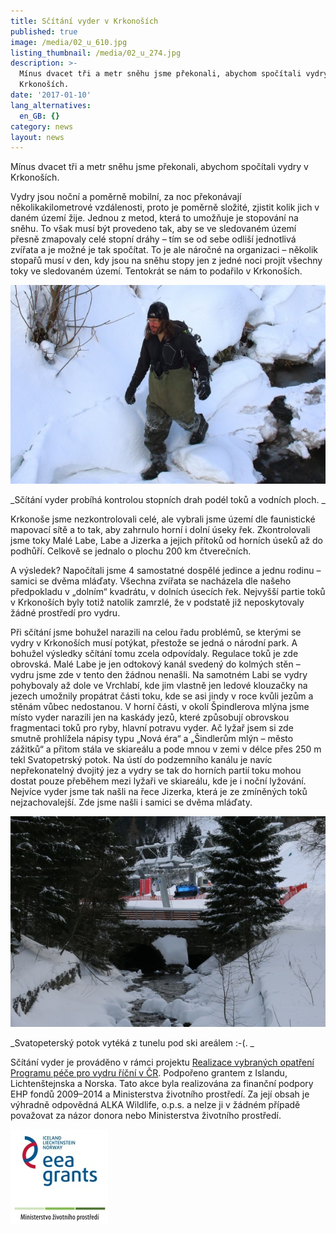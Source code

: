 ```yaml
---
title: Sčítání vyder v Krkonoších
published: true
image: /media/02_u_610.jpg
listing_thumbnail: /media/02_u_274.jpg
description: >-
  Mínus dvacet tři a metr sněhu jsme překonali, abychom spočítali vydry v
  Krkonoších.
date: '2017-01-10'
lang_alternatives:
  en_GB: {}
category: news
layout: news
---
```

Mínus dvacet tři a metr sněhu jsme překonali, abychom spočítali vydry v Krkonoších.

Vydry jsou noční a poměrně mobilní, za noc překonávají několikakilometrové vzdálenosti, proto je poměrně složité, zjistit kolik jich v daném území žije. Jednou z metod, která to umožňuje je stopování na sněhu. To však musí být provedeno tak, aby se ve sledovaném území přesně zmapovaly celé stopní dráhy – tím se od sebe odliší jednotlivá zvířata a je možné je tak spočítat. To je ale náročné na organizaci – několik stopařů musí v den, kdy jsou na sněhu stopy jen z jedné noci projít všechny toky ve sledovaném území. Tentokrát se nám to podařilo v Krkonoších.

![](/media/04_u_610.jpg "autor foto Libor Prauz")

_Sčítání vyder probíhá kontrolou stopních drah podél toků a vodních ploch.
_

Krkonoše jsme nezkontrolovali celé, ale vybrali jsme území dle faunistické mapovací sítě a to tak, aby zahrnulo horní i dolní úseky řek. Zkontrolovali jsme toky Malé Labe, Labe a Jizerka a jejich přítoků od horních úseků až do podhůří. Celkově se jednalo o plochu 200 km čtverečních.

A výsledek? Napočítali jsme 4 samostatné dospělé jedince a jednu rodinu – samici se dvěma mláďaty. Všechna zvířata se nacházela dle našeho předpokladu v „dolním“ kvadrátu, v dolních úsecích řek. Nejvyšší partie toků v Krkonoších byly totiž natolik zamrzlé, že v podstatě již neposkytovaly žádné prostředí pro vydru.

Při sčítání jsme bohužel narazili na celou řadu problémů, se kterými se vydry v Krkonoších musí potýkat, přestože se jedná o národní park. A bohužel výsledky sčítání tomu zcela odpovídaly. Regulace toků je zde obrovská. Malé Labe je jen odtokový kanál svedený do kolmých stěn – vydru jsme zde v tento den žádnou nenašli. Na samotném Labi se vydry pohybovaly až dole ve Vrchlabí, kde jim vlastně jen ledové klouzačky na jezech umožnily propátrat části toku, kde se asi jindy v roce kvůli jezům a stěnám vůbec nedostanou. V horní části, v okolí Špindlerova mlýna jsme místo vyder narazili jen na kaskády jezů, které způsobují obrovskou fragmentaci toků pro ryby, hlavní potravu vyder. Ač lyžař jsem si zde smutně prohlížela nápisy typu „Nová éra“ a „Šindlerům mlýn – město zážitků“ a přitom stála ve skiareálu a pode mnou v zemi v délce přes 250 m tekl Svatopetrský potok. Na ústí do podzemního kanálu je navíc nepřekonatelný dvojitý jez a vydry se tak do horních partií toku mohou dostat pouze přeběhem mezi lyžaři ve skiareálu, kde je i noční lyžování. Nejvíce vyder jsme tak našli na řece Jizerka, která je ze zmíněných toků nejzachovalejší. Zde jsme našli i samici se dvěma mláďaty.

![](/media/img_7198_610.jpg)

_Svatopeterský potok vytéká z tunelu pod ski areálem :-(.
_

Sčítání vyder je prováděno v rámci projektu [Realizace vybraných opatření Programu péče pro vydru říční v ČR](/projects/realizace-opatření-pro-vydru-říční-v-čr).
 Podpořeno grantem z Islandu, Lichtenštejnska a Norska.
 Tato akce byla realizována za finanční podpory EHP fondů 2009–2014 a Ministerstva životního prostředí. Za její obsah je výhradně odpovědná ALKA Wildlife, o.p.s. a nelze ji v žádném případě považovat za názor donora nebo Ministerstva životního prostředí.

![](/media/loga_mgs_stojato_mm.jpg)
